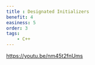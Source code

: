 ```yaml
---
title : Designated Initializers
benefit: 4
easiness: 5
order: 3
tags:
    - C++
---
```


https://youtu.be/nm45t2fnUms